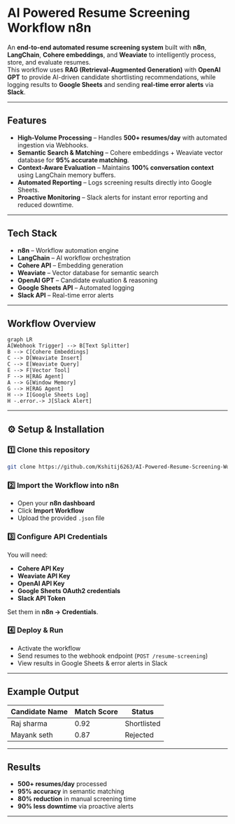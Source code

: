 # AI Powered Resume Screening Workflow n8n

An **end-to-end automated resume screening system** built with **n8n**, **LangChain**, **Cohere embeddings**, and **Weaviate** to intelligently process, store, and evaluate resumes.  
This workflow uses **RAG (Retrieval-Augmented Generation)** with **OpenAI GPT** to provide AI-driven candidate shortlisting recommendations, while logging results to **Google Sheets** and sending **real-time error alerts** via **Slack**.

---

## Features
- **High-Volume Processing** – Handles **500+ resumes/day** with automated ingestion via Webhooks.  
- **Semantic Search & Matching** – Cohere embeddings + Weaviate vector database for **95% accurate matching**.  
- **Context-Aware Evaluation** – Maintains **100% conversation context** using LangChain memory buffers.  
- **Automated Reporting** – Logs screening results directly into Google Sheets.  
- **Proactive Monitoring** – Slack alerts for instant error reporting and reduced downtime.  

---

## Tech Stack
- **n8n** – Workflow automation engine  
- **LangChain** – AI workflow orchestration  
- **Cohere API** – Embedding generation  
- **Weaviate** – Vector database for semantic search  
- **OpenAI GPT** – Candidate evaluation & reasoning  
- **Google Sheets API** – Automated logging  
- **Slack API** – Real-time error alerts  

---

## Workflow Overview

```mermaid
graph LR
A[Webhook Trigger] --> B[Text Splitter]
B --> C[Cohere Embeddings]
C --> D[Weaviate Insert]
C --> E[Weaviate Query]
E --> F[Vector Tool]
F --> H[RAG Agent]
A --> G[Window Memory]
G --> H[RAG Agent]
H --> I[Google Sheets Log]
H -.error.-> J[Slack Alert]
```

---

## ⚙️ Setup & Installation

### 1️⃣ Clone this repository
```bash
git clone https://github.com/Kshitij6263/AI-Powered-Resume-Screening-Workflow-n8n-
```

### 2️⃣ Import the Workflow into n8n
- Open your **n8n dashboard**
- Click **Import Workflow**
- Upload the provided `.json` file

### 3️⃣ Configure API Credentials
You will need:
- **Cohere API Key**
- **Weaviate API Key**
- **OpenAI API Key**
- **Google Sheets OAuth2 credentials**
- **Slack API Token**

Set them in **n8n → Credentials**.

### 4️⃣ Deploy & Run
- Activate the workflow  
- Send resumes to the webhook endpoint (`POST /resume-screening`)  
- View results in Google Sheets & error alerts in Slack  

---

## Example Output
| Candidate Name | Match Score | Status     |
|----------------|------------|------------|
| Raj sharma     | 0.92       | Shortlisted|
| Mayank seth    | 0.87       | Rejected   |

---

## Results
- **500+ resumes/day** processed  
- **95% accuracy** in semantic matching  
- **80% reduction** in manual screening time  
- **90% less downtime** via proactive alerts  

---



